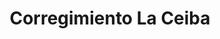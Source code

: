 ---
title: Corregimiento La Ceiba
nombre_comunidad: Corregimiento La Ceiba
municipio: Chalán
departamento: Sucre
descripcion: >-
  Es uno de los corregimientos que hace parte Chalán, en Sucre y se caracteriza
  por la producción de maíz, cacao y cerdos. hay un buen trabajo con jóvenes por
  y existe la Asociación de Mujeres Empoderadas de La Ceiba (AMUCECH), la
  Asociación de productores APROSER (maíz, pan coger) y ASOJUVENTUD (Cacao).

  Habitan 15 familias de reincorporados.


  Tiene Puesto de salud, pero poca cobertura en atención psicosocial. Si
  institución educativa va hasta 7 grado. Tienen trabajo en conjunto con la Casa
  de Memoria El Bonche, para sororidad de mujeres.
num_personas: 510
num_familias: 120
min_distancia_casco_urbano: 8
km_distancia_casco_urbano: 5
vias_acceso: >
  Vía asfaltada, construida en el marco de “obras por impuestos” por la empresa
  DISELEC S.A, actuando como contribuyente, la obra la ejecutó Fiduciaria
  FIDUPREVISORA con la supervisión del Instituto Nacional de Vías.
  https://n9.cl/y7nqf
infraestructura_comunitaria: Parque,Instituciones educativas (IE),Salón comunitario,Puestos de Salud
notas_infraestructura_comunitaria:
  - IE hasta 7 grado
  - ''
liderazgo_comunidad:
  - >-
    Hay un liderazgo fuerte y varias asociaciones y organizaciones con las
    cuales trabajar
  - ''
inclusion_diversidad_genero: >-
  Participación activa de jóvenes, mujeres, campesinos. No hay grupos étnicos
  identificados
comentarios_conectividad: Hay acceso a internet, pero deficiente en algunas zonas
punto_SOLE: Caseta comunal
comentarios_punto_SOLE:
  - Caseta comunal requiere de instalación de conexión a internet
  - ''
ppales_actividades_economicas_vocacion_productiva:
  - Agricultura
  - Porcicultura
comentarios_ppales_actividades_economicas_vocacion_productiva:
  - Agricultura (Maíz y Cacao).
comunidad_sostenible_uso_suelo: Producción agropecuaria
org_con_proyeccion:
  - Asojuventud
servicios_publicos_comunidades_focalizadas:
  - Acueducto-Chalán
  - Gas-Chalán
  - Energía-Chalán
  - Internet-Chalán
  - Recolección de basuras-Chalán
comunidades_focalizadas_educacion_infraestructura_educativa:
  - Institución educativa
comunidades_focalizadas_practicas_organizativas:
  - ASOJUVENTUD
  - Asociación de Mujeres Empoderadas de La Ceiba
  - Asociación de productores
conectividad_minima: Regular
iniciativas_priorizadas:
  - Apicultura
  - Maíz
org_focalizada:
  - Asociación productores agropecuario La ceiba
riesgo: Medio
otros_programas_USAID:
  - Riqueza Natural
  - Nuestra Tierra Próspera
alianzas_colaboradores_1:
  - Experiencia Casa de Memoria El Bonche
  - Buen uso de parque y cancha
  - Emprendimiento
  - Colectivo de jóvenes
alianzas_colaboradores_2:
  - Experiencia Casa de Memoria El Bonche
  - Buen uso de parque y cancha
  - Emprendimiento
  - Colectivo de jóvenes
actividades_ocio:
  - Cineclub-Colibrí
medios_comunicacion_narrativas_locales:
  - El Bonche
  - Hilando Sociedad
num_visitas_realizadas: 41
num_diagnosticos_rurales_participativos_realizados: 1
infraestructura_salud_atencion_psicosocial:
  - Poca cobertura en atención psicosocial
  - Participación conjunta de organizaciones
  - Presencia de la Alcaldía en atención psicosocial a jóvenes
notas_infraestructura_salud_atencion_psicosocial: null
num_visitas_predio: 4
url: /comunidad-focaliza/corregimiento-la-ceiba
layout: comunidad

---
